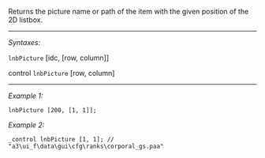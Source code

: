 Returns the picture name or path of the item with the given position of the 2D listbox.


---
*Syntaxes:*

`lnbPicture` [idc, [row, column]]

control `lnbPicture`  [row, column]

---
*Example 1:*

```sqf
lnbPicture [200, [1, 1]];
```

*Example 2:*

```sqf
_control lnbPicture [1, 1]; // "a3\ui_f\data\gui\cfg\ranks\corporal_gs.paa"
```